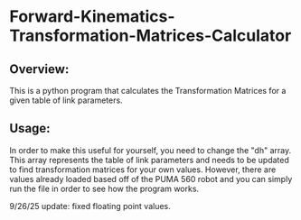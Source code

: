 # Forward-Kinematics-Transformation-Matrices-Calculator

Overview: 
-------------------
This is a python program that calculates the Transformation Matrices for a given table of link parameters.

Usage: 
------------------
In order to make this useful for yourself, you need to change the "dh" array. This array represents the table of link parameters and needs to be updated to find transformation matrices for your own values. However, there are values already loaded based off of the PUMA 560 robot and you can simply run the file in order to see how the program works.

9/26/25 update: fixed floating point values.
